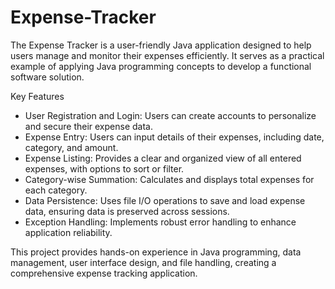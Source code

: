 # Expense-Tracker

The Expense Tracker is a user-friendly Java application designed to help users manage and monitor their expenses efficiently. It serves as a practical example of applying Java programming concepts to develop a functional software solution.

 Key Features

- User Registration and Login: Users can create accounts to personalize and secure their expense data.
- Expense Entry: Users can input details of their expenses, including date, category, and amount.
- Expense Listing: Provides a clear and organized view of all entered expenses, with options to sort or filter.
- Category-wise Summation: Calculates and displays total expenses for each category.
- Data Persistence: Uses file I/O operations to save and load expense data, ensuring data is preserved across sessions.
- Exception Handling: Implements robust error handling to enhance application reliability.

This project provides hands-on experience in Java programming, data management, user interface design, and file handling, creating a comprehensive expense tracking application.
